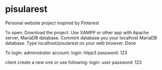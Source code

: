 # pisularest
Personal website project inspired by Pinterest

To open:
  Download the project. 
  Use XAMPP or other app with Apache server, MariaDB database.
  Commint database you your localhost MariaDB database.
  Type localhost/pisularest on your web browser.
  Done

To login:
administrator account:
  login: hlipp3
  password: 123

client create a new one or use following:
  login: user
  password: 123
